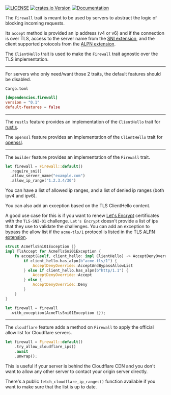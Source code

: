 [![LICENSE](https://img.shields.io/badge/license-MIT-blue.svg)](LICENSE)
[![crates.io Version](https://img.shields.io/crates/v/firewall.svg)](https://crates.io/crates/firewall)
[![Documentation](https://docs.rs/firewall/badge.svg)](https://docs.rs/firewall)

The `Firewall` trait is meant to be used by servers to abstract the logic of blocking incoming requests.

Its `accept` method is provided an ip address (v4 or v6) and if the connection is over TLS,
access to the server name from the [SNI extension](https://en.wikipedia.org/wiki/Server_Name_Indication), and the client supported protocols from the [ALPN extension](https://en.wikipedia.org/wiki/Application-Layer_Protocol_Negotiation).

The `ClientHello` trait is used to make the `Firewall` trait agnostic over the TLS implementation.

---

For servers who only need/want those 2 traits, the default features should be disabled.

`Cargo.toml`
```toml
[dependencies.firewall]
version = "0.1"
default-features = false
```

---

The `rustls` feature provides an implementation of the `ClientHello` trait for [rustls](https://crates.io/crates/rustls).

The `openssl` feature provides an implementation of the `ClientHello` trait for [openssl](https://crates.io/crates/openssl).

---

The `builder` feature provides an implementation of the `Firewall` trait.


```rust
let firewall = Firewall::default()
  .require_sni()
  .allow_server_name("example.com")
  .allow_ip_range("1.2.3.4/30")
```

You can have a list of allowed ip ranges, and a list of denied ip ranges (both ipv4 and ipv6).

You can also add an exception based on the TLS ClientHello content.

A good use case for this is if you want to renew [Let's Encrypt](https://letsencrypt.org/) certificates with the `TLS-SNI-01` challenge. `Let's Encrypt` doesn't provide a list of ips that they use to validate the challenges. You can add an exception to bypass the allow list if the `acme-tls/1` protocol is listed in the TLS [ALPN extension](https://en.wikipedia.org/wiki/Application-Layer_Protocol_Negotiation).

```rust
struct AcmeTlsSni01Exception {}
impl TlsAccept for AcmeTlsSni01Exception {
    fn accept(&self, client_hello: impl ClientHello) -> AcceptDenyOverride {
        if client_hello.has_alpn(b"acme-tls/1") {
            AcceptDenyOverride::AcceptAndBypassAllowList
        } else if client_hello.has_alpn(b"http/1.1") {
            AcceptDenyOverride::Accept
        } else {
            AcceptDenyOverride::Deny
        }
    }
}

let firewall = firewall
  .with_exception(AcmeTlsSni01Exception {});
```

---

The `cloudflare` feature adds a method on `Firewall` to apply the official allow list for Cloudflare servers.

```rust
let firewall = Firewall::default()
    .try_allow_cloudflare_ips()
    .await
    .unwrap();
```

This is useful if your server is behind the Cloudflare CDN and you don't want to allow any other server to contact your origin server directly.

There's a public `fetch_cloudflare_ip_ranges()` function available if you want to make sure that the list is up to date.
